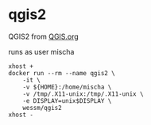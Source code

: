 # qgis2

QGIS2 from [QGIS.org](http://qgis.org)

runs as user mischa

```
xhost +
docker run --rm --name qgis2 \
    -it \
    -v ${HOME}:/home/mischa \
    -v /tmp/.X11-unix:/tmp/.X11-unix \
    -e DISPLAY=unix$DISPLAY \
    wessm/qgis2
xhost -
```
